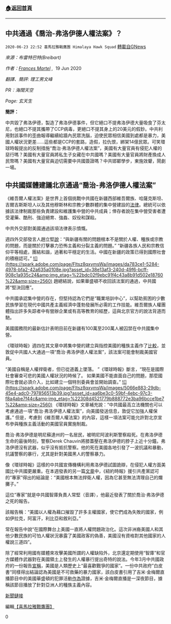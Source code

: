###  [:house:返回首頁](https://github.com/ourhimalayas/txt)
---

## 中共通過《喬治-弗洛伊德人權法案》？
`2020-06-23 22:52 喜馬拉雅戰鷹團 Himalaya Hawk Squad` [轉載自GNews](https://gnews.org/zh-hant/243615/)

*來源：布雷特巴特(Breibart)*

*作者：[Frances Martel](https://www.breitbart.com/author/frances-martel/) ,*  19 Jun 2020

*翻譯、簡評: 理工男文峰*

*PR：海闊天空*

*Page: 玄天生*

**簡評：**

中共毀了弗洛伊德，製造了弗洛伊德事件，但它絕口不提弗洛伊德大量吸食了芬太尼，也絕口不提其攜帶了CCP病毒，更絕口不提其身上的20美元的假鈔。中共利用對該事件的歪曲報導繼續給牆內民眾洗腦，迫使民眾相信美國到處都是暴力，美國人權狀況更差……這些都是CCP的套路，造假，拉仇恨，綁架14億民眾。可笑環球時報提出的反制措施“喬治·弗洛伊德人權法案”，美國有大量官員有侵犯人權的惡行嗎？美國有大量官員將私生子女藏在中共國嗎？美國有大量官員將財產換成人民幣嗎？美國有大量官員迫切需要中共國簽證嗎？中共邯鄲學步，東施效顰，鬧劇一場。

## **中共國媒體建議北京通過“喬治-弗洛伊德人權法案”**

《維吾爾人權法案》是世界上首個挑戰中共國在新疆西部維吾爾族、哈薩克斯坦、吉爾吉斯斯坦人以及其他穆斯林和宗教少數群體的集中營建設的[法律](https://www.breitbart.com/asia/2020/06/18/trump-signs-worlds-first-law-challenging-chinas-muslim-concentration-camps/)。總統可以依據該法律制裁那些負責建設和維護集中營的中共成員；倖存者說在集中營受害者遭受灌藥、酷刑、強迫絕育、強姦、奴役和謀殺。

中共外交部對美國通過該項法律表示憤慨。

週四外交部發言人趙立堅[說](https://www.fmprc.gov.cn/mfa_eng/xwfw_665399/s2510_665401/2511_665403/t1790023.shtml)：“與新疆有關的問題根本不是關於人權、種族或宗教的問題，而是關於打擊暴力恐怖主義和分裂主義的問題。” “新疆各族人民和宗教信仰平等相處，團結和諧，過著和平穩定的生活。中國在新疆的政策已得到國際社會的積極認可。”
[!\[\](https://spark.adobe.com/page/Fltsz8qxymsWa/images/da783ce1-5284-4978-bfa2-42a635a0108e.jpg?asset_id=38e13af3-240d-49f6-bcff-908c1a935c24&amp;img_etag=%22bdc02f9ebc91f4c43a8b91d502e18760%22&amp;size=2560)](https://spark.adobe.com/page/Fltsz8qxymsWa/images/da783ce1-5284-4978-bfa2-42a635a0108e.jpg?asset_id=38e13af3-240d-49f6-bcff-908c1a935c24&amp;img_etag=%22bdc02f9ebc91f4c43a8b91d502e18760%22&amp;size=1024)
趙總結說，如果華盛頓不收回該法案的通過，中共國將“堅決回應”。

中共國承認集中營的存在，但堅持認為​​它們是“職業培訓中心”，以幫助貧困的少數民族學習在現代中國共產主義經濟中蓬勃發展所必需的工作技能。維吾爾族人權團體指出許多失踪者中有營辦企業或有高等教育的經歷，這與北京官方的說法背道而馳。

美國國務院的最新估計表明目前在新疆有100萬至200萬人被囚禁在中共國集中營。

《環球時報》週四在其文章中將集中營的建立與指控美國的種族主義作了[比較](https://www.globaltimes.cn/content/1192114.shtml)，並敦促中共國人大通過一項“喬治·弗洛伊德人權法案”，該法案可能會制裁美國官員。

“美國自稱是人權捍衛者，但已從道義上墜落。 ”《環球時報》斷言，“現在是國際社會審查可悲的美國人權狀況的時候了。 如果美國不能直面自己的問題，那麼國際社會就必須介入，比如建立一個特別委員會並開始調查。”
[!\[\](https://spark.adobe.com/page/Fltsz8qxymsWa/images/5066e883-29db-45e4-adc0-797856513b39.jpg?asset_id=aa6be3c0-59bf-4ebc-97c3-f8a4abe7f44c&amp;img_etag=%22308d4521779b888772e3ba96bcce1be7%22&amp;size=2560)](https://spark.adobe.com/page/Fltsz8qxymsWa/images/5066e883-29db-45e4-adc0-797856513b39.jpg?asset_id=aa6be3c0-59bf-4ebc-97c3-f8a4abe7f44c&amp;img_etag=%22308d4521779b888772e3ba96bcce1be7%22&amp;size=1024)
《環球時報》文章補充說：“中共國最高立法機關也可以考慮通過一項“喬治·弗洛伊德人權法案”，向美國發送信息，敦促它加強人權保護。” 但是，考慮到《維吾爾人權法案》的內容，這樣一項法案可能允許對北京宣布參與種族主義活動的美國官員實施制裁。

喬治·弗洛伊德是明尼蘇達州的一名居民，被明尼阿波利斯警察殺死。在弗洛伊德生命的最後時刻，警察Derek Chauvin將膝蓋壓在弗洛伊德的脖子上近十分鐘。弗洛伊德沒有武器，似乎沒有抵抗警察。他的死在美國各地引發了一波抗議和暴動，抗議警察的暴行，尤其是針對美國黑人的警察暴力。

像《環球時報》這樣的中共國宣傳機構利用弗洛伊德試圖詭辯，在侵犯人權方面美國比中共國更嚴重。在本週發表的另一篇[文章](https://www.globaltimes.cn/content/1191819.shtml)中，《紐約時報》援引共產黨認可的“專家”得出的結論是：“美國根本無法捍衛人權，因為它甚至無法清理自己的爛攤子。”

這位“專家”就是中共國智庫負責人常堅（音譯），他最近發表了關於喬治·弗洛伊德之死的報告。

該報告稱：“美國以人權為藉口摧毀了許多主權國家，使它們成為失敗的國家，例如伊拉克，阿富汗，利比亞和敘利亞。”

常在報告中說“在國際舞台上美國一直將人權問題政治化。這次非洲裔美國人和其他少數民族的可怕人權狀況暴露了美國政客的偽善，美國沒有資格對其他國家的人權說三道四”。

除了經常利用國有媒體來攻擊美國所謂的人權缺陷外，北京還定期使用“智庫”和官方媒體作武器對在美國領土上發生的人權暴行提出奇特的說法。今年3月中共國政府的一份報告[宣稱](https://www.breitbart.com/asia/2020/03/13/china-human-rights-report-america-the-most-warlike-nation-in-the-history-of-the-world/)，美國是人類歷史上“最喜歡戰爭的國家”。一份中共政府”白皮書“同樣得出結論認為美國是不可救藥的暴力國家，該白皮書引用了吉米·金梅爾直播節目中的美國華盛頓的犯罪活動[作為](https://www.breitbart.com/national-security/2014/02/28/china-u-s-violates-human-rights-jimmy-kimmel-promotes-racial-hatred/)證據，吉米·金梅爾直播是一深夜節目，據稱該節目播放了針對亞洲人的種族主義內容。

[新聞鏈接](https://www.breitbart.com/asia/2020/06/19/chinese-media-proposes-beijing-pass-george-floyd-human-rights-bill/)

編輯[【喜馬拉雅戰鷹團】](https://spark.adobe.com/page/Fltsz8qxymsWa/)

0
